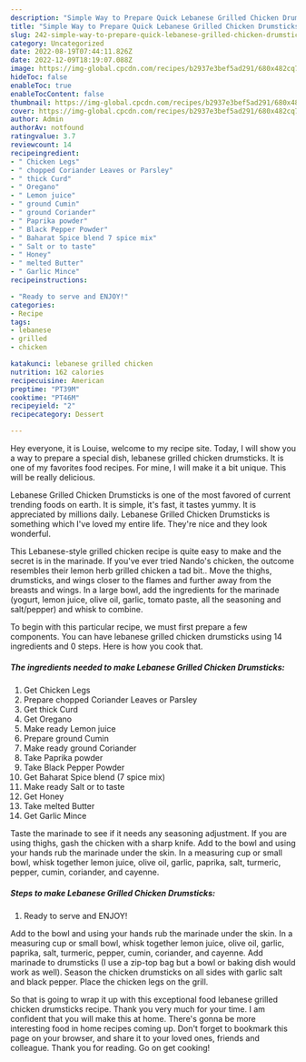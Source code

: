 ```yaml
---
description: "Simple Way to Prepare Quick Lebanese Grilled Chicken Drumsticks"
title: "Simple Way to Prepare Quick Lebanese Grilled Chicken Drumsticks"
slug: 242-simple-way-to-prepare-quick-lebanese-grilled-chicken-drumsticks
category: Uncategorized
date: 2022-08-19T07:44:11.826Z
date: 2022-12-09T18:19:07.088Z
image: https://img-global.cpcdn.com/recipes/b2937e3bef5ad291/680x482cq70/lebanese-grilled-chicken-drumsticks-recipe-main-photo.jpg
hideToc: false
enableToc: true
enableTocContent: false
thumbnail: https://img-global.cpcdn.com/recipes/b2937e3bef5ad291/680x482cq70/lebanese-grilled-chicken-drumsticks-recipe-main-photo.jpg
cover: https://img-global.cpcdn.com/recipes/b2937e3bef5ad291/680x482cq70/lebanese-grilled-chicken-drumsticks-recipe-main-photo.jpg
author: Admin
authorAv: notfound
ratingvalue: 3.7
reviewcount: 14
recipeingredient:
- " Chicken Legs"
- " chopped Coriander Leaves or Parsley"
- " thick Curd"
- " Oregano"
- " Lemon juice"
- " ground Cumin"
- " ground Coriander"
- " Paprika powder"
- " Black Pepper Powder"
- " Baharat Spice blend 7 spice mix"
- " Salt or to taste"
- " Honey"
- " melted Butter"
- " Garlic Mince"
recipeinstructions:

- "Ready to serve and ENJOY!"
categories:
- Recipe
tags:
- lebanese
- grilled
- chicken

katakunci: lebanese grilled chicken 
nutrition: 162 calories
recipecuisine: American
preptime: "PT39M"
cooktime: "PT46M"
recipeyield: "2"
recipecategory: Dessert

---
```



Hey everyone, it is Louise, welcome to my recipe site. Today, I will show you a way to prepare a special dish, lebanese grilled chicken drumsticks. It is one of my favorites food recipes. For mine, I will make it a bit unique. This will be really delicious.

Lebanese Grilled Chicken Drumsticks is one of the most favored of current trending foods on earth. It is simple, it's fast, it tastes yummy. It is appreciated by millions daily. Lebanese Grilled Chicken Drumsticks is something which I've loved my entire life. They're nice and they look wonderful.

This Lebanese-style grilled chicken recipe is quite easy to make and the secret is in the marinade. If you&#39;ve ever tried Nando&#39;s chicken, the outcome resembles their lemon herb grilled chicken a tad bit.. Move the thighs, drumsticks, and wings closer to the flames and further away from the breasts and wings. In a large bowl, add the ingredients for the marinade (yogurt, lemon juice, olive oil, garlic, tomato paste, all the seasoning and salt/pepper) and whisk to combine.


To begin with this particular recipe, we must first prepare a few components. You can have lebanese grilled chicken drumsticks using 14 ingredients and 0 steps. Here is how you cook that.

<!--inarticleads1-->

##### The ingredients needed to make Lebanese Grilled Chicken Drumsticks:

1. Get  Chicken Legs
1. Prepare  chopped Coriander Leaves or Parsley
1. Get  thick Curd
1. Get  Oregano
1. Make ready  Lemon juice
1. Prepare  ground Cumin
1. Make ready  ground Coriander
1. Take  Paprika powder
1. Take  Black Pepper Powder
1. Get  Baharat Spice blend (7 spice mix)
1. Make ready  Salt or to taste
1. Get  Honey
1. Take  melted Butter
1. Get  Garlic Mince


Taste the marinade to see if it needs any seasoning adjustment. If you are using thighs, gash the chicken with a sharp knife. Add to the bowl and using your hands rub the marinade under the skin. In a measuring cup or small bowl, whisk together lemon juice, olive oil, garlic, paprika, salt, turmeric, pepper, cumin, coriander, and cayenne. 

<!--inarticleads2-->

##### Steps to make Lebanese Grilled Chicken Drumsticks:


1. Ready to serve and ENJOY!

Add to the bowl and using your hands rub the marinade under the skin. In a measuring cup or small bowl, whisk together lemon juice, olive oil, garlic, paprika, salt, turmeric, pepper, cumin, coriander, and cayenne. Add marinade to drumsticks (I use a zip-top bag but a bowl or baking dish would work as well). Season the chicken drumsticks on all sides with garlic salt and black pepper. Place the chicken legs on the grill. 

So that is going to wrap it up with this exceptional food lebanese grilled chicken drumsticks recipe. Thank you very much for your time. I am confident that you will make this at home. There's gonna be more interesting food in home recipes coming up. Don't forget to bookmark this page on your browser, and share it to your loved ones, friends and colleague. Thank you for reading. Go on get cooking!
